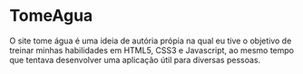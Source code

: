 # TomeAgua
 
O site tome água é uma ideia de autória própia na qual eu tive o objetivo de treinar minhas habilidades em HTML5, CSS3 e Javascript, ao mesmo tempo que tentava desenvolver uma aplicação útil para diversas pessoas.
